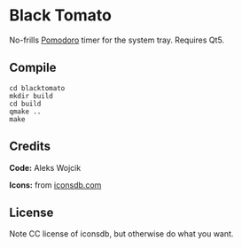 Black Tomato
============

No-frills [Pomodoro](https://en.wikipedia.org/wiki/Pomodoro_Technique) timer for the system tray. Requires Qt5.

Compile
-------

```
cd blacktomato
mkdir build
cd build
qmake ..
make
```
Credits
-------
**Code:**  Aleks Wojcik

**Icons:** from [iconsdb.com](http://www.iconsdb.com/)

License
-------
Note CC license of iconsdb,  but otherwise do what you want.
